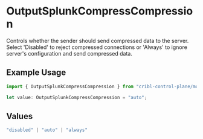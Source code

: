 # OutputSplunkCompressCompression

Controls whether the sender should send compressed data to the server. Select 'Disabled' to reject compressed connections or 'Always' to ignore server's configuration and send compressed data.

## Example Usage

```typescript
import { OutputSplunkCompressCompression } from "cribl-control-plane/models";

let value: OutputSplunkCompressCompression = "auto";
```

## Values

```typescript
"disabled" | "auto" | "always"
```